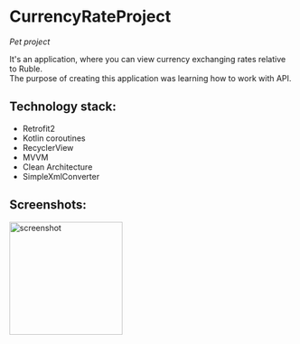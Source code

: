 # CurrencyRateProject
*Pet project*<br/>

It's an application, where you can view currency exchanging rates relative to Ruble.<br/>
The purpose of creating this application was learning how to work with API.

## Technology stack:
- Retrofit2
- Kotlin coroutines
- RecyclerView
- MVVM
- Clean Architecture
- SimpleXmlConverter

## Screenshots:
<img src="https://user-images.githubusercontent.com/98749008/193379224-efa335d1-82c5-41f2-ace4-29f20bbe0757.jpeg" alt="screenshot" width="200" />
